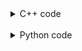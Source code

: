 <details><summary>C++ code</summary>

![](https://github.com/archishmanghos/code-images/blob/master/Leetcode/732.png)

</details>

<br>

<details><summary>Python code</summary>

![](https://github.com/archishmanghos/code-images/blob/master/Leetcode/732-py.png)

</details>